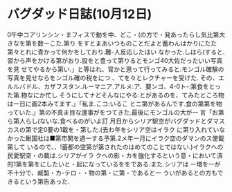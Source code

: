 # バグダッド日誌(10月12日)

0午中コアリンシン・まフィスで動を中、どこ・(の方で・発あったらし気比第大きなを第を数ーこた.第り
をすとまあいつものことだよと蓄わんはかりにたた第々とれに青かって何かをしており.難-人反応したはい
なかった.しはら(すると.習から声をかける第がおり.設をと豊って第りるとモンゴ40大佐だったいい写真を見
せてやるから第い.」と等はれ、冐かと思って行ってみると.モンゴル確験の写真を見せならをンゴル確の税をにつ
、てを々とレクチャーを受けた.
その、エルルバドル、カザフスタン.ルーマニア.アルメ:ア、要ンゴ、4-0ト-:第食をとった第.物なにか忙し
そうにしてナどそんなにやる:とがあるのを、てみたところ物は一日に画2本みてます.」「私ま.こコ:いるこ
とニ第があるんです.食の第第を物っていた.」第の不真ま目な邃事がをつてきた.最後にモンゴルの大が一
言「お第ら第人らし(ないな.食べるのがいよ訂
月日からシリア駅空がバグダッドとダマスカスの第で定0要の1載を・第した.(去わ年をシリア空はイラク
に第り入れていなかった鰍国社は■第市関を週一する予第.2メ年一月にイラク空のダマンのス使載第して
いるので、、!蓄都の空第が第されたのはめてのことではない.)イラクへの民愛駅空・の載は.シリアがイラ
クへの影・カを強化するという意・において済的1第を第をにしたいと・起になっているををである.また.シリアは
ー増を一が不十分で、臧製・カ-テロ・・物の第・に第・であると一
ういがあるとの方もできるという第告あった.
